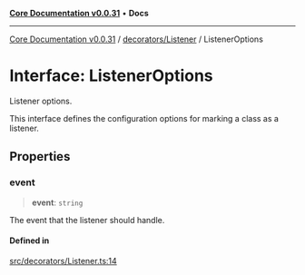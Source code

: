 [**Core Documentation v0.0.31**](../../../README.md) • **Docs**

***

[Core Documentation v0.0.31](../../../modules.md) / [decorators/Listener](../README.md) / ListenerOptions

# Interface: ListenerOptions

Listener options.

This interface defines the configuration options for marking a class as a listener.

## Properties

### event

> **event**: `string`

The event that the listener should handle.

#### Defined in

[src/decorators/Listener.ts:14](https://github.com/stonemjs/core/blob/c4dbb69a8c86aa6134b62f7d9cac7dabb444c749/src/decorators/Listener.ts#L14)

